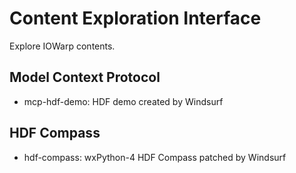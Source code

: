 # Content Exploration Interface

  Explore IOWarp contents.

## Model Context Protocol

* mcp-hdf-demo: HDF demo created by Windsurf

## HDF Compass

* hdf-compass: wxPython-4 HDF Compass patched by Windsurf
